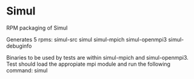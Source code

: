# Simul
RPM packaging of Simul

Generates 5 rpms:
    simul-src
    simul
    simul-mpich
    simul-openmpi3
    simul-debuginfo

Binaries to be used by tests are within simul-mpich
and simul-openmpi3. Test should load the appropiate 
mpi module and run the following command:
    simul

